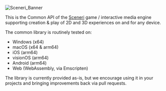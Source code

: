 ![Sceneri_Banner](https://github.com/user-attachments/assets/2f9cc95e-b40d-4c29-86e0-7b9b3cdff32a)

This is the Common API of the [Sceneri](http://sceneri.com) game / interactive media engine supporting creation & play of 2D and 3D experiences on and for any device.

The common library is routinely tested on:
- Windows (x64)
- macOS (x64 & arm64)
- iOS (arm64)
- visionOS (arm64)
- Android (arm64)
- Web (WebAssembly, via Emscripten)

The library is currently provided as-is, but we encourage using it in your projects and bringing improvements back via pull requests.

